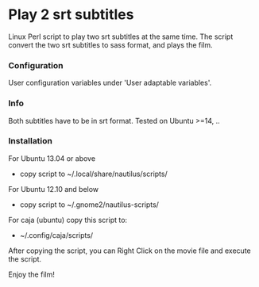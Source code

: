 Play 2 srt subtitles
====================

Linux Perl script to play two srt subtitles at the same time.
The script convert the two srt subtitles to sass format, and plays the film.

### Configuration
User configuration variables under 'User adaptable variables'.

### Info
Both subtitles have to be in srt format.
Tested on Ubuntu >=14, ..

### Installation
For Ubuntu 13.04 or above

* copy script to ~/.local/share/nautilus/scripts/

For Ubuntu 12.10 and below

* copy script to ~/.gnome2/nautilus-scripts/

For caja (ubuntu) copy this script to:

* ~/.config/caja/scripts/

After copying the script, you can Right Click on the movie file and execute the script.

Enjoy the film!
